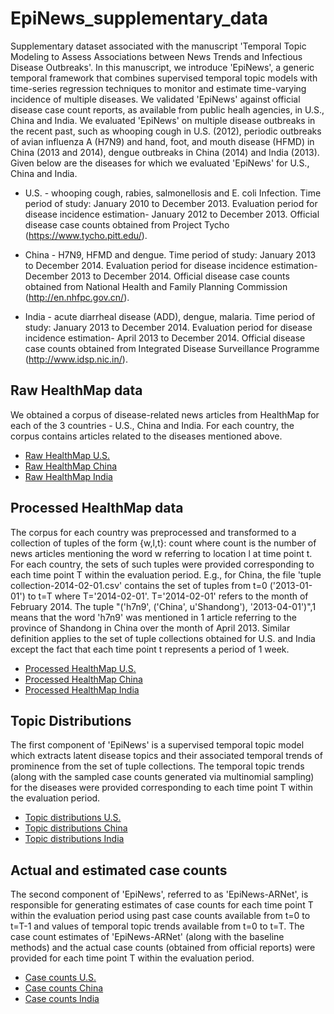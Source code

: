 # EpiNews_supplementary_data

Supplementary dataset associated with the manuscript 'Temporal Topic
Modeling to Assess Associations between News Trends and Infectious Disease
Outbreaks'. In this manuscript, we introduce 'EpiNews', a generic
temporal framework that combines supervised temporal topic models with
time-series regression techniques to monitor and estimate time-varying
incidence of multiple diseases. We validated 'EpiNews' against official 
disease case count reports, as available from public healh agencies, in U.S.,
China and India. We evaluated 'EpiNews' on multiple 
disease outbreaks in the recent past, such as whooping cough in U.S. (2012),
periodic outbreaks of avian influenza A (H7N9) and hand, foot, and mouth disease (HFMD) 
in China (2013 and 2014), dengue outbreaks in China (2014) and India (2013). Given below 
are the diseases for which we evaluated 'EpiNews' for U.S., China and India.

* U.S. - whooping cough, rabies, salmonellosis and E. coli Infection. Time
   period of study: January 2010 to December 2013. Evaluation period for
   disease incidence estimation- January 2012 to December 2013. Official disease case counts
   obtained from Project Tycho (https://www.tycho.pitt.edu/).

* China - H7N9, HFMD and dengue. Time period of study: January 2013 to
   December 2014. Evaluation period for
   disease incidence estimation- December 2013 to December 2014. Official disease case counts obtained from National Health
   and Family Planning Commission (http://en.nhfpc.gov.cn/).

* India - acute diarrheal disease (ADD), dengue, malaria. Time period of
   study: January 2013 to December 2014. Evaluation period for
   disease incidence estimation- April 2013 to December 2014. Official disease case counts obtained
   from Integrated Disease Surveillance Programme (http://www.idsp.nic.in/).

## Raw HealthMap data

We obtained a corpus of disease-related news articles from HealthMap for each of the 3
countries - U.S., China and India. For each country, the corpus contains articles related to the
diseases mentioned above.

* [Raw HealthMap U.S.](./data/US/raw_HealthMap/)
* [Raw HealthMap China](./data/China/raw_HealthMap/)
* [Raw HealthMap India](./data/India/raw_HealthMap/)

## Processed HealthMap data

The corpus for each country was preprocessed and transformed to a collection of
tuples of the form {w,l,t}: count where count is the number of news articles
mentioning the word w referring to location l at time point t. For each
country, the sets of such tuples were provided corresponding to each time point T within the
evaluation period. E.g., for China, the file 'tuple collection-2014-02-01.csv' contains the
set of tuples from t=0 ('2013-01-01') to t=T where T='2014-02-01'.
T='2014-02-01' refers to the month of February 2014. The tuple "('h7n9',
('China', u'Shandong'), '2013-04-01')",1 means that the word 'h7n9' was
mentioned in 1 article referring to the province of Shandong in China over the
month of April 2013. Similar definition applies to the set of tuple collections
obtained for U.S. and India except the fact that each time point t represents a
period of 1 week.

* [Processed HealthMap U.S.](./data/US/processed_HealthMap/)
* [Processed HealthMap China](./data/China/processed_HealthMap/)
* [Processed HealthMap India](./data/India/processed_HealthMap/)



## Topic Distributions

The first component of 'EpiNews' is a supervised temporal topic model which extracts
latent disease topics and their associated temporal trends of prominence from
the set of tuple collections. The temporal topic trends (along with the sampled 
case counts generated via multinomial sampling) for the diseases were provided 
corresponding to each time point T within the evaluation period. 

* [Topic distributions U.S.](./data/US/topic_distributions/)
* [Topic distributions China](./data/China/topic_distributions/)
* [Topic distributions India](./data/India/topic_distributions/)

## Actual and estimated case counts

The second component of 'EpiNews', referred to as 'EpiNews-ARNet', is responsible
for generating estimates of case counts for each time point T within the 
evaluation period using past case counts available from t=0 to t=T-1 and values of 
temporal topic trends available from t=0 to t=T. The case count estimates of 'EpiNews-ARNet' 
(along with the baseline methods) and the actual case counts (obtained from official reports) 
were provided for each time point T within the evaluation period.

* [Case counts U.S.](./data/US/case_counts/)
* [Case counts China](./data/China/case_counts/)
* [Case counts India](./data/India/case_counts/)


